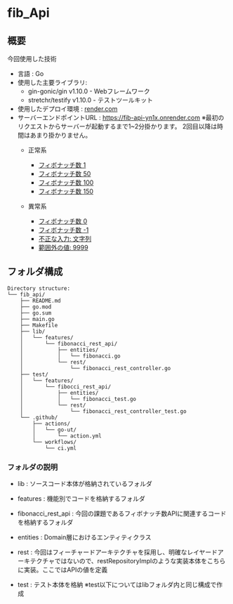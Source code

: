# fib_Api
## 概要
今回使用した技術
- 言語 : Go
- 使用した主要ライブラリ:
  - gin-gonic/gin v1.10.0 - Webフレームワーク
  - stretchr/testify v1.10.0 - テストツールキット
- 使用したデプロイ環境 : [render.com](https://render.com/)
- サーバーエンドポイントURL : https://fib-api-yn1x.onrender.com ※最初のリクエストからサーバーが起動するまで1~2分掛かります。 2回目以降は時間はあまり掛かりません。
  - 正常系
    - [フィボナッチ数 1](https://fib-api-yn1x.onrender.com/fib/1)
    - [フィボナッチ数 50](https://fib-api-yn1x.onrender.com/fib/50)
    - [フィボナッチ数 100](https://fib-api-yn1x.onrender.com/fib/100)
    - [フィボナッチ数 150](https://fib-api-yn1x.onrender.com/fib/150)
  
  - 異常系
    - [フィボナッチ数 0](https://fib-api-yn1x.onrender.com/fib/0)
    - [フィボナッチ数 -1](https://fib-api-yn1x.onrender.com/fib/-1)
    - [不正な入力: 文字列](https://fib-api-yn1x.onrender.com/fib/helloworld)
    - [範囲外の値: 9999](https://fib-api-yn1x.onrender.com/fib/9999)
   
## フォルダ構成
```
Directory structure:
└── fib_api/
    ├── README.md
    ├── go.mod
    ├── go.sum
    ├── main.go
    ├── Makefile
    ├── lib/
    │   └── features/
    │       └── fibonacci_rest_api/
    │           ├── entities/
    │           │   └── fibonacci.go
    │           └── rest/
    │               └── fibonacci_rest_controller.go
    ├── test/
    │   └── features/
    │       └── fibocci_rest_api/
    │           ├── entities/
    │           │   └── fibonacci_test.go
    │           └── rest/
    │               └── fibonacci_rest_controller_test.go
    └── .github/
        ├── actions/
        │   └── go-ut/
        │       └── action.yml
        └── workflows/
            └── ci.yml
```
### フォルダの説明
- lib : ソースコード本体が格納されているフォルダ
- features : 機能別でコードを格納するフォルダ
- fibonacci_rest_api : 今回の課題であるフィボナッチ数APIに関連するコードを格納するフォルダ
- entities : Domain層におけるエンティティクラス
- rest : 今回はフィーチャードアーキテクチャを採用し、明確なレイヤードアーキテクチャではないので、restRepositoryImplのような実装本体をこちらに実装。ここではAPIの値を定義

- test : テスト本体を格納
※test以下についてはlibフォルダ内と同じ構成で作成

